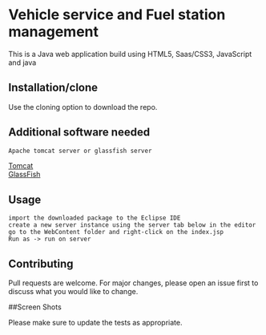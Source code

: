 # Vehicle service and Fuel station management

This is a Java web application build using HTML5, Saas/CSS3, JavaScript and java 

## Installation/clone

Use the cloning option to download the repo.

## Additional software needed

```bash
Apache tomcat server or glassfish server
```
[Tomcat](https://tomcat.apache.org/download-80.cgi)\
[GlassFish](https://javaee.github.io/glassfish/download)

## Usage

```
import the downloaded package to the Eclipse IDE
create a new server instance using the server tab below in the editor
go to the WebContent folder and right-click on the index.jsp
Run as -> run on server
```

## Contributing
Pull requests are welcome. For major changes, please open an issue first to discuss what you would like to change.

##Screen Shots

Please make sure to update the tests as appropriate.

